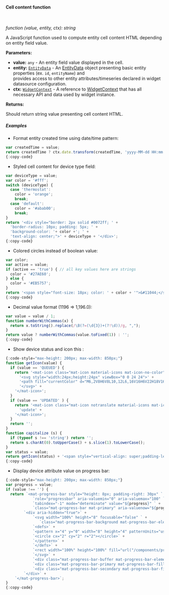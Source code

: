 #### Cell content function

<div class="divider"></div>
<br/>

*function (value, entity, ctx): string*

A JavaScript function used to compute entity cell content HTML depending on entity field value.

**Parameters:**

<ul>
  <li><b>value:</b> <code>any</code> - An entity field value displayed in the cell.
  </li>
  <li><b>entity:</b> <code><a href="https://github.com/echoiot/echoiot/blob/e264f7b8ddff05bda85c4833bf497f47f447496e/ui-ngx/src/app/modules/home/components/widget/lib/table-widget.models.ts#L61" target="_blank">EntityData</a></code> - An 
            <a href="https://github.com/echoiot/echoiot/blob/e264f7b8ddff05bda85c4833bf497f47f447496e/ui-ngx/src/app/modules/home/components/widget/lib/table-widget.models.ts#L61" target="_blank">EntityData</a> object
            presenting basic entity properties (ex. <code>id</code>, <code>entityName</code>) and <br> provides access to other entity attributes/timeseries declared in widget datasource configuration.
  </li>
  <li><b>ctx:</b> <code><a href="https://github.com/echoiot/echoiot/blob/5bb6403407aa4898084832d6698aa9ea6d484889/ui-ngx/src/app/modules/home/models/widget-component.models.ts#L107" target="_blank">WidgetContext</a></code> - A reference to <a href="https://github.com/echoiot/echoiot/blob/5bb6403407aa4898084832d6698aa9ea6d484889/ui-ngx/src/app/modules/home/models/widget-component.models.ts#L107" target="_blank">WidgetContext</a> that has all necessary API 
     and data used by widget instance.
  </li>
</ul>

**Returns:**

Should return string value presenting cell content HTML.

<div class="divider"></div>

##### Examples

* Format entity created time using date/time pattern:

```javascript
var createdTime = value;
return createdTime ? ctx.date.transform(createdTime, 'yyyy-MM-dd HH:mm:ss') : '';
{:copy-code}
```

* Styled cell content for device type field:

```javascript
var deviceType = value;
var color = '#fff';
switch (deviceType) {
  case 'thermostat':
    color = 'orange';
    break;
  case 'default':
    color = '#abab00';
    break;
}
return '<div style="border: 2px solid #0072ff; ' +
  'border-radius: 10px; padding: 5px; ' +
  'background-color: '+ color +'; ' +
  'text-align: center;">' + deviceType + '</div>';
{:copy-code}
```

* Colored circles instead of boolean value:

```javascript
var color;
var active = value;
if (active == 'true') { // all key values here are strings
  color = '#27AE60';
} else {
  color = '#EB5757';
}
return '<span style="font-size: 18px; color: ' + color + '">&#11044;</span>';
{:copy-code}
```

* Decimal value format (1196 => 1,196.0):

```javascript
var value = value / 1;
function numberWithCommas(x) {
  return x.toString().replace(/\B(?=(\d{3})+(?!\d))/g, ",");
}
return value ? numberWithCommas(value.toFixed(1)) : '';
{:copy-code}
```

* Show device status and icon this :

```javascript
{:code-style="max-height: 200px; max-width: 850px;"}
function getIcon(value) {
  if (value == 'QUEUED') {
    return '<mat-icon class="mat-icon material-icons mat-icon-no-color" data-mat-icon-type="font" style="color: #000;">' + 
      '<svg style="width:24px;height:24px" viewBox="0 0 24 24">' + 
      '<path fill="currentColor" d="M6,2V8H6V8L10,12L6,16V16H6V22H18V16H18V16L14,12L18,8V8H18V2H6M16,16.5V20H8V16.5L12,12.5L16,16.5M12,11.5L8,7.5V4H16V7.5L12,11.5Z" />' + 
      '</svg>' + 
    '</mat-icon>';
  }
  if (value == 'UPDATED' ) {
    return '<mat-icon class="mat-icon notranslate material-icons mat-icon-no-color" data-mat-icon-type="font" style="color: #000">' +
      'update' + 
    '</mat-icon>';
  }
  return '';
}
function capitalize (s) {
  if (typeof s !== 'string') return '';
  return s.charAt(0).toUpperCase() + s.slice(1).toLowerCase();
}
var status = value;
return getIcon(status) + '<span style="vertical-align: super;padding-left: 8px;">' + capitalize(status) + '</span>';
{:copy-code}
```

* Display device attribute value on progress bar:

```javascript
{:code-style="max-height: 200px; max-width: 850px;"}
var progress = value;
if (value !== '') {
  return `<mat-progress-bar style="height: 8px; padding-right: 30px" ` + 
            `role="progressbar" aria-valuemin="0" aria-valuemax="100" ` + 
            `tabindex="-1" mode="determinate" value="${progress}" ` + 
            `class="mat-progress-bar mat-primary" aria-valuenow="${progress}">` + 
        `<div aria-hidden="true">` + 
            `<svg width="100%" height="8" focusable="false" ` + 
               `class="mat-progress-bar-background mat-progress-bar-element">` +
            `<defs>` + 
            `<pattern x="4" y="0" width="8" height="4" patternUnits="userSpaceOnUse" id="mat-progress-bar-0">` + 
            `<circle cx="2" cy="2" r="2"></circle>` + 
            `</pattern>` + 
            `</defs>` + 
            `<rect width="100%" height="100%" fill="url("/components/progress-bar/overview#mat-progress-bar-0")"></rect>` + 
            `</svg>` + 
            `<div class="mat-progress-bar-buffer mat-progress-bar-element"></div>` + 
            `<div class="mat-progress-bar-primary mat-progress-bar-fill mat-progress-bar-element" style="transform: scale3d(${progress / 100}, 1, 1);"></div>` + 
            `<div class="mat-progress-bar-secondary mat-progress-bar-fill mat-progress-bar-element"></div>` + 
        `</div>` + 
    `</mat-progress-bar>`;
}
{:copy-code}
```

<br>
<br>
